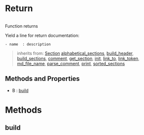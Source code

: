 # Return



``` python

```

Function returns

Yield a line for return documentation:
```
- name  : description
```




> inherits from: [Section](section.md) 
> [alphabetical_sections](section.md#alphabetical_sections), [build_header](section.md#build_header), [build_sections](section.md#build_sections), [comment](section.md#comment), [get_section](section.md#get_section), [init](section.md#init), [link_to](section.md#link_to), [link_token](section.md#link_token), [md_file_name](section.md#md_file_name), [parse_comment](section.md#parse_comment), [print](section.md#print), [sorted_sections](section.md#sorted_sections)

## Methods and Properties
- B : [build](#build) 

# Methods

## build

``` python

```





